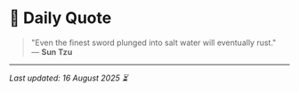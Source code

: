 # 📜 Daily Quote

> "Even the finest sword plunged into salt water will eventually rust."  
> — **Sun Tzu**

---

_Last updated: 16 August 2025 ⏳_
